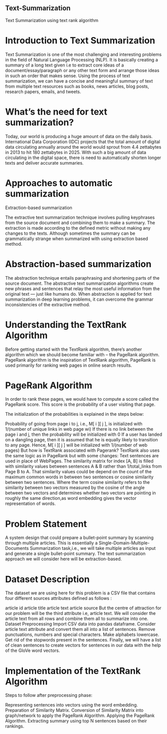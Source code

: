 ## Text-Summarization
Text Summarization using text rank algorithm

# Introduction to Text Summarization
Text Summarization is one of the most challenging and interesting problems in the field of Natural Language Processing (NLP). It is basically creating a summary of a long text given i.e to extract core ideas of a document/essay/paragraph or any other text form and arrange those ideas in such an order that makes sense. Using the process of text summarization, we can have a concise and meaningful summary of text from multiple text resources such as books, news articles, blog posts, research papers, emails, and tweets.

# What’s the need for text summarization?
Today, our world is producing a huge amount of data on the daily basis. International Data Corporation (IDC) projects that the total amount of digital data circulating annually around the world would sprout from 4.4 zettabytes in 2013 to hit 180 zettabytes in 2025. With such a big amount of data circulating in the digital space, there is need to automatically shorten longer texts and deliver accurate summaries.

# Approaches to automatic summarization
Extraction-based summarization

The extractive text summarization technique involves pulling keyphrases from the source document and combining them to make a summary. The extraction is made according to the defined metric without making any changes to the texts. Although sometimes the summary can be grammatically strange when summarized with using extraction based method.

# Abstraction-based summarization

The abstraction technique entails paraphrasing and shortening parts of the source document. The abstractive text summarization algorithms create new phrases and sentences that relay the most useful information from the original text — just like humans do. When abstraction is applied for text summarization in deep learning problems, it can overcome the grammar inconsistencies of the extractive method.

# Understanding the TextRank Algorithm
Before getting started with the TextRank algorithm, there’s another algorithm which we should become familiar with – the PageRank algorithm. PageRank algorithm is the inspiration of TextRank algorithm, PageRank is used primarily for ranking web pages in online search results.

# PageRank Algorithm
In order to rank these pages, we would have to compute a score called the PageRank score. This score is the probability of a user visiting that page.

The initialization of the probabilities is explained in the steps below:

Probability of going from page i to j, i.e., M[ i ][ j ], is initialized with 1/(number of unique links in web page wi)
If there is no link between the page i and j, then the probability will be initialized with 0
If a user has landed on a dangling page, then it is assumed that he is equally likely to transition to any page. Hence, M[ i ][ j ] will be initialized with 1/(number of web pages)
But how is TextRank associated with Pagerank?
TextRank also uses the same logic as in PageRank but with some changes: Text sentences are used in place of WebPages. The similarity matrix for index [A, B] is filled with similarity values between sentences A & B rather than 1/total_links from Page B to A. That similarity values could be depend on the count of the maximum common words in between two sentences or cosine similarity between two sentences. Where the term cosine similarity refers to the similarity between two vectors measured by the cosine of the angle between two vectors and determines whether two vectors are pointing in roughly the same direction,as word embedding gives the vector representation of words.

# Problem Statement
A system design that could prepare a bullet-point summary by scanning through multiple articles. This is essentially a Single-Domain-Multiple-Documents Summarization task,i.e., we will take multiple articles as input and generate a single bullet-point summary. The text summarization approach we will consider here will be extraction-based.

# Dataset Description
The dataset we are using here for this problem is a CSV file that contains four different sources attributes defined as follows :

article id
article title
article text
article source But the centre of attraction for our problem will be the third attribute i.e, article text. We will consider the article text from all rows and combine them all to summarize into one.
Dataset Preprocessing
Import CSV data into pandas dataframe.
Consider article text attribute and convert them all into a list of sentences.
Remove punctuations, numbers and special characters.
Make alphabets lowercase.
Get rid of the stopwords present in the sentences. Finally, we will have a list of clean sentences to create vectors for sentences in our data with the help of the GloVe word vectors.
# Implementation of the TextRank Algorithm
Steps to follow after preprocessing phase:

Representing sentences into vectors using the word embedding.
Preparation of Similarity Matrix.
Conversion of Similarity Matrix into graph/network to apply the PageRank Algorithm.
Applying the PageRank Algorithm.
Extracting summary using top N sentences based on their rankings.
